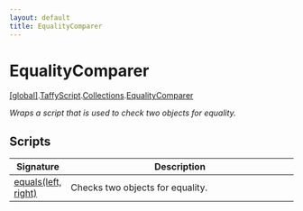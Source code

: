 ```yaml
---
layout: default
title: EqualityComparer
---
```


# EqualityComparer

[\[global\]]({{site.baseurl}}/docs/).[TaffyScript]({{site.baseurl}}/docs/TaffyScript/).[Collections]({{site.baseurl}}/docs/TaffyScript/Collections/).[EqualityComparer]({{site.baseurl}}/docs/TaffyScript/Collections/EqualityComparer/)

_Wraps a script that is used to check two objects for equality._

## Scripts

<table>
  <col width="20%">
  <thead>
    <tr>
      <th>Signature</th>
      <th>Description</th>
    </tr>
  </thead>
  <tbody>
    <tr>
      <td><a href="{{site.baseurl}}/docs/TaffyScript/Collections/EqualityComparer/equals">equals(left, right)</a></td>
      <td>Checks two objects for equality.</td>
    </tr>
  </tbody>
</table>

